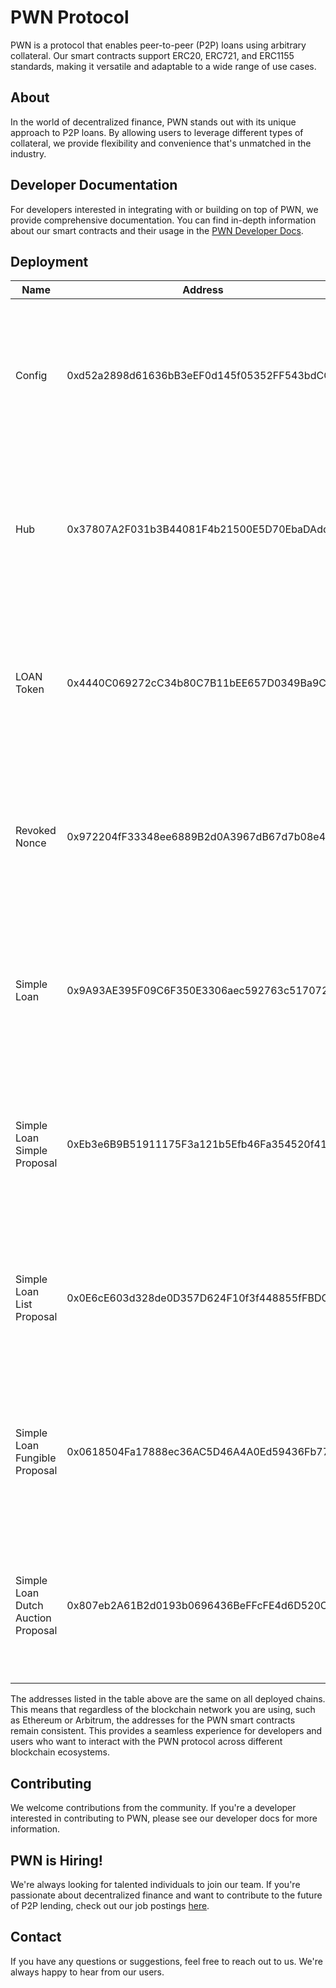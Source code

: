 # PWN Protocol

PWN is a protocol that enables peer-to-peer (P2P) loans using arbitrary collateral. Our smart contracts support ERC20, ERC721, and ERC1155 standards, making it versatile and adaptable to a wide range of use cases.

## About

In the world of decentralized finance, PWN stands out with its unique approach to P2P loans. By allowing users to leverage different types of collateral, we provide flexibility and convenience that's unmatched in the industry.

## Developer Documentation

For developers interested in integrating with or building on top of PWN, we provide comprehensive documentation. You can find in-depth information about our smart contracts and their usage in the [PWN Developer Docs](https://dev-docs.pwn.xyz/).

## Deployment

| Name                               | Address                                    | Chain                   |
|------------------------------------|--------------------------------------------|-------------------------|
| Config                             | 0xd52a2898d61636bB3eEF0d145f05352FF543bdCC | [Ethereum](https://etherscan.io/address/0xd52a2898d61636bB3eEF0d145f05352FF543bdCC) [Polygon](https://polygonscan.com/address/0xd52a2898d61636bB3eEF0d145f05352FF543bdCC) [Arbitrum](https://arbiscan.io/address/0xd52a2898d61636bB3eEF0d145f05352FF543bdCC) [Optimism](https://optimistic.etherscan.io/address/0xd52a2898d61636bB3eEF0d145f05352FF543bdCC) [Base](https://basescan.org/address/0xd52a2898d61636bB3eEF0d145f05352FF543bdCC) [Cronos](https://cronoscan.com/address/0xd52a2898d61636bB3eEF0d145f05352FF543bdCC) [BSC](https://bscscan.com/address/0xd52a2898d61636bB3eEF0d145f05352FF543bdCC) [Linea](https://lineascan.build/address/0xd52a2898d61636bB3eEF0d145f05352FF543bdCC) [Gnosis](https://gnosisscan.io/address/0xd52a2898d61636bB3eEF0d145f05352FF543bdCC) [World Chain](https://worldscan.org/address/0xd52a2898d61636bB3eEF0d145f05352FF543bdCC) [Sepolia](https://sepolia.etherscan.io/address/0xd52a2898d61636bB3eEF0d145f05352FF543bdCC) |
| Hub                                | 0x37807A2F031b3B44081F4b21500E5D70EbaDAdd5 | [Ethereum](https://etherscan.io/address/0x37807A2F031b3B44081F4b21500E5D70EbaDAdd5) [Polygon](https://polygonscan.com/address/0x37807A2F031b3B44081F4b21500E5D70EbaDAdd5) [Arbitrum](https://arbiscan.io/address/0x37807A2F031b3B44081F4b21500E5D70EbaDAdd5) [Optimism](https://optimistic.etherscan.io/address/0x37807A2F031b3B44081F4b21500E5D70EbaDAdd5) [Base](https://basescan.org/address/0x37807A2F031b3B44081F4b21500E5D70EbaDAdd5) [Cronos](https://cronoscan.com/address/0x37807A2F031b3B44081F4b21500E5D70EbaDAdd5) [BSC](https://bscscan.com/address/0x37807A2F031b3B44081F4b21500E5D70EbaDAdd5) [Linea](https://lineascan.build/address/0x37807A2F031b3B44081F4b21500E5D70EbaDAdd5) [Gnosis](https://gnosisscan.io/address/0x37807A2F031b3B44081F4b21500E5D70EbaDAdd5) [World Chain](https://worldscan.org/address/0x37807A2F031b3B44081F4b21500E5D70EbaDAdd5) [Sepolia](https://sepolia.etherscan.io/address/0x37807A2F031b3B44081F4b21500E5D70EbaDAdd5) |
| LOAN Token                         | 0x4440C069272cC34b80C7B11bEE657D0349Ba9C23 | [Ethereum](https://etherscan.io/address/0x4440C069272cC34b80C7B11bEE657D0349Ba9C23) [Polygon](https://polygonscan.com/address/0x4440C069272cC34b80C7B11bEE657D0349Ba9C23) [Arbitrum](https://arbiscan.io/address/0x4440C069272cC34b80C7B11bEE657D0349Ba9C23) [Optimism](https://optimistic.etherscan.io/address/0x4440C069272cC34b80C7B11bEE657D0349Ba9C23) [Base](https://basescan.org/address/0x4440C069272cC34b80C7B11bEE657D0349Ba9C23) [Cronos](https://cronoscan.com/address/0x4440C069272cC34b80C7B11bEE657D0349Ba9C23) [BSC](https://bscscan.com/address/0x4440C069272cC34b80C7B11bEE657D0349Ba9C23) [Linea](https://lineascan.build/address/0x4440C069272cC34b80C7B11bEE657D0349Ba9C23) [Gnosis](https://gnosisscan.io/address/0x4440C069272cC34b80C7B11bEE657D0349Ba9C23) [World Chain](https://worldscan.org/address/0x4440C069272cC34b80C7B11bEE657D0349Ba9C23) [Sepolia](https://sepolia.etherscan.io/address/0x4440C069272cC34b80C7B11bEE657D0349Ba9C23) |
| Revoked Nonce                      | 0x972204fF33348ee6889B2d0A3967dB67d7b08e4c | [Ethereum](https://etherscan.io/address/0x972204fF33348ee6889B2d0A3967dB67d7b08e4c) [Polygon](https://polygonscan.com/address/0x972204fF33348ee6889B2d0A3967dB67d7b08e4c) [Arbitrum](https://arbiscan.io/address/0x972204fF33348ee6889B2d0A3967dB67d7b08e4c) [Optimism](https://optimistic.etherscan.io/address/0x972204fF33348ee6889B2d0A3967dB67d7b08e4c) [Base](https://basescan.org/address/0x972204fF33348ee6889B2d0A3967dB67d7b08e4c) [Cronos](https://cronoscan.com/address/0x972204fF33348ee6889B2d0A3967dB67d7b08e4c) [BSC](https://bscscan.com/address/0x972204fF33348ee6889B2d0A3967dB67d7b08e4c) [Linea](https://lineascan.build/address/0x972204fF33348ee6889B2d0A3967dB67d7b08e4c) [Gnosis](https://gnosisscan.io/address/0x972204fF33348ee6889B2d0A3967dB67d7b08e4c) [World Chain](https://worldscan.org/address/0x972204fF33348ee6889B2d0A3967dB67d7b08e4c) [Sepolia](https://sepolia.etherscan.io/address/0x972204fF33348ee6889B2d0A3967dB67d7b08e4c) |
| Simple Loan                        | 0x9A93AE395F09C6F350E3306aec592763c517072e | [Ethereum](https://etherscan.io/address/0x9A93AE395F09C6F350E3306aec592763c517072e) [Polygon](https://polygonscan.com/address/0x9A93AE395F09C6F350E3306aec592763c517072e) [Arbitrum](https://arbiscan.io/address/0x9A93AE395F09C6F350E3306aec592763c517072e) [Optimism](https://optimistic.etherscan.io/address/0x9A93AE395F09C6F350E3306aec592763c517072e) [Base](https://basescan.org/address/0x9A93AE395F09C6F350E3306aec592763c517072e) [Cronos](https://cronoscan.com/address/0x9A93AE395F09C6F350E3306aec592763c517072e) [BSC](https://bscscan.com/address/0x9A93AE395F09C6F350E3306aec592763c517072e) [Linea](https://lineascan.build/address/0x9A93AE395F09C6F350E3306aec592763c517072e) [Gnosis](https://gnosisscan.io/address/0x9A93AE395F09C6F350E3306aec592763c517072e) [World Chain](https://worldscan.org/address/0x9A93AE395F09C6F350E3306aec592763c517072e) [Sepolia](https://sepolia.etherscan.io/address/0x9A93AE395F09C6F350E3306aec592763c517072e) |
| Simple Loan Simple Proposal        | 0xEb3e6B9B51911175F3a121b5Efb46Fa354520f41 | [Ethereum](https://etherscan.io/address/0xEb3e6B9B51911175F3a121b5Efb46Fa354520f41) [Polygon](https://polygonscan.com/address/0xEb3e6B9B51911175F3a121b5Efb46Fa354520f41) [Arbitrum](https://arbiscan.io/address/0xEb3e6B9B51911175F3a121b5Efb46Fa354520f41) [Optimism](https://optimistic.etherscan.io/address/0xEb3e6B9B51911175F3a121b5Efb46Fa354520f41) [Base](https://basescan.org/address/0xEb3e6B9B51911175F3a121b5Efb46Fa354520f41) [Cronos](https://cronoscan.com/address/0xEb3e6B9B51911175F3a121b5Efb46Fa354520f41) [BSC](https://bscscan.com/address/0xEb3e6B9B51911175F3a121b5Efb46Fa354520f41) [Linea](https://lineascan.build/address/0xEb3e6B9B51911175F3a121b5Efb46Fa354520f41) [Gnosis](https://gnosisscan.io/address/0xEb3e6B9B51911175F3a121b5Efb46Fa354520f41) [World Chain](https://worldscan.org/address/0xEb3e6B9B51911175F3a121b5Efb46Fa354520f41) [Sepolia](https://sepolia.etherscan.io/address/0xEb3e6B9B51911175F3a121b5Efb46Fa354520f41) |
| Simple Loan List Proposal          | 0x0E6cE603d328de0D357D624F10f3f448855fFBDC | [Ethereum](https://etherscan.io/address/0x0E6cE603d328de0D357D624F10f3f448855fFBDC) [Polygon](https://polygonscan.com/address/0x0E6cE603d328de0D357D624F10f3f448855fFBDC) [Arbitrum](https://arbiscan.io/address/0x0E6cE603d328de0D357D624F10f3f448855fFBDC) [Optimism](https://optimistic.etherscan.io/address/0x0E6cE603d328de0D357D624F10f3f448855fFBDC) [Base](https://basescan.org/address/0x0E6cE603d328de0D357D624F10f3f448855fFBDC) [Cronos](https://cronoscan.com/address/0x0E6cE603d328de0D357D624F10f3f448855fFBDC) [BSC](https://bscscan.com/address/0x0E6cE603d328de0D357D624F10f3f448855fFBDC) [Linea](https://lineascan.build/address/0x0E6cE603d328de0D357D624F10f3f448855fFBDC) [Gnosis](https://gnosisscan.io/address/0x0E6cE603d328de0D357D624F10f3f448855fFBDC) [World Chain](https://worldscan.org/address/0x0E6cE603d328de0D357D624F10f3f448855fFBDC) [Sepolia](https://sepolia.etherscan.io/address/0x0E6cE603d328de0D357D624F10f3f448855fFBDC) |
| Simple Loan Fungible Proposal      | 0x0618504Fa17888ec36AC5D46A4A0Ed59436Fb77E | [Ethereum](https://etherscan.io/address/0x0618504Fa17888ec36AC5D46A4A0Ed59436Fb77E) [Polygon](https://polygonscan.com/address/0x0618504Fa17888ec36AC5D46A4A0Ed59436Fb77E) [Arbitrum](https://arbiscan.io/address/0x0618504Fa17888ec36AC5D46A4A0Ed59436Fb77E) [Optimism](https://optimistic.etherscan.io/address/0x0618504Fa17888ec36AC5D46A4A0Ed59436Fb77E) [Base](https://basescan.org/address/0x0618504Fa17888ec36AC5D46A4A0Ed59436Fb77E) [Cronos](https://cronoscan.com/address/0x0618504Fa17888ec36AC5D46A4A0Ed59436Fb77E) [BSC](https://bscscan.com/address/0x0618504Fa17888ec36AC5D46A4A0Ed59436Fb77E) [Linea](https://lineascan.build/address/0x0618504Fa17888ec36AC5D46A4A0Ed59436Fb77E) [Gnosis](https://gnosisscan.io/address/0x0618504Fa17888ec36AC5D46A4A0Ed59436Fb77E) [World Chain](https://worldscan.org/address/0x0618504Fa17888ec36AC5D46A4A0Ed59436Fb77E) [Sepolia](https://sepolia.etherscan.io/address/0x0618504Fa17888ec36AC5D46A4A0Ed59436Fb77E) |
| Simple Loan Dutch Auction Proposal | 0x807eb2A61B2d0193b0696436BeFFcFE4d6D520CB | [Ethereum](https://etherscan.io/address/0x807eb2A61B2d0193b0696436BeFFcFE4d6D520CB) [Polygon](https://polygonscan.com/address/0x807eb2A61B2d0193b0696436BeFFcFE4d6D520CB) [Arbitrum](https://arbiscan.io/address/0x807eb2A61B2d0193b0696436BeFFcFE4d6D520CB) [Optimism](https://optimistic.etherscan.io/address/0x807eb2A61B2d0193b0696436BeFFcFE4d6D520CB) [Base](https://basescan.org/address/0x807eb2A61B2d0193b0696436BeFFcFE4d6D520CB) [Cronos](https://cronoscan.com/address/0x807eb2A61B2d0193b0696436BeFFcFE4d6D520CB) [BSC](https://bscscan.com/address/0x807eb2A61B2d0193b0696436BeFFcFE4d6D520CB) [Linea](https://lineascan.build/address/0x807eb2A61B2d0193b0696436BeFFcFE4d6D520CB) [Gnosis](https://gnosisscan.io/address/0x807eb2A61B2d0193b0696436BeFFcFE4d6D520CB) [World Chain](https://worldscan.org/address/0x807eb2A61B2d0193b0696436BeFFcFE4d6D520CB) [Sepolia](https://sepolia.etherscan.io/address/0x807eb2A61B2d0193b0696436BeFFcFE4d6D520CB) |

The addresses listed in the table above are the same on all deployed chains. This means that regardless of the blockchain network you are using, such as Ethereum or Arbitrum, the addresses for the PWN smart contracts remain consistent. This provides a seamless experience for developers and users who want to interact with the PWN protocol across different blockchain ecosystems.

## Contributing

We welcome contributions from the community. If you're a developer interested in contributing to PWN, please see our developer docs for more information.

## PWN is Hiring!

We're always looking for talented individuals to join our team. If you're passionate about decentralized finance and want to contribute to the future of P2P lending, check out our job postings [here](https://www.notion.so/PWN-is-hiring-f5a49899369045e39f41fc7e4c7b5633).

## Contact

If you have any questions or suggestions, feel free to reach out to us. We're always happy to hear from our users.

